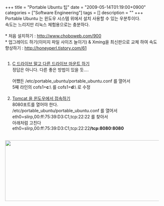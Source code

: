 +++
title = "Portable Ubuntu 팁"
date = "2009-05-14T01:19:00+0900"
categories = ["Software Engineering"]
tags = []
description = ""
+++
<span class="copyright_entry" style="display:block;" title="Portable Ubuntu 팁@@**@@http://shed.egloos.com/1905465"></span>Portable Ubuntu 는 윈도우 시스템 위에서 설치 사용할 수 있는 우분투이다.
<br>속도는 느리지만 리눅스 체험용으로는 충분하다.
<br>
<br>* 처음 설치하기 : 
<a href="http://www.choboweb.com/900">http://www.choboweb.com/900</a>
<br>* 업그레이드 하기(이미지 파일 사이즈 늘이기) &amp; Xming을 최신판으로 교체 하여 속도 향상하기 : 
<a href="http://honeyperl.tistory.com/61">http://honeyperl.tistory.com/61</a>
<br>
<br>
<ol>
 <li><span style="text-decoration: underline;">C 드라이브 말고 다른 드라이브 마운트 하기</span><br>정답은 아니다. 다른 좋은 방법이 있을 듯....<br><br>어쨌든 /etc/portable_ubuntu/portable_ubuntu.conf 를 열어서 <br>5째 라인의 cofs1=<span style="font-weight: bold;">c</span>:\ 를 cofs1=<span style="font-weight: bold;">d</span>:\ 로 수정<br><br></li>
 <li><span style="text-decoration: underline;">Tomcat 을 윈도우에서 접속하기</span><br>8080포트를 열어야 한다.<br>/etc/portable_ubuntu/portable_ubuntu.conf 를 열어서<br>eth0=slirp,00:ff:75:39:D3:C1,tcp:22:22 를 찾아서 <br>아래처럼 고친다<br>eth0=slirp,00:ff:75:39:D3:C1,tcp:22:22<span style="font-weight: bold;">/tcp:8080:8080</span><br></li>
</ol>
<br>
<div style="text-align:center">
 <img class="image_mid" border="0" onmouseover="this.style.cursor='pointer'" alt="" src="/attachment/1905465_1.jpg" width="600" height="198.529411765" onclick="Control.Modal.openDialog(this, event, 'http://pds15.egloos.com/pds/200905/14/82/a0003782_4a0af2ff5539c.jpg', 2720, 900);">
</div>
<br>
<br> 
<!--
       <rdf:RDF xmlns:rdf="http://www.w3.org/1999/02/22-rdf-syntax-ns#"
		    xmlns:dc="http://purl.org/dc/elements/1.1/"
		    xmlns:trackback="http://madskills.com/public/xml/rss/module/trackback/">
       <rdf:Description
	        rdf:about="http://shed.egloos.com/1905465"
	        dc:identifier="http://shed.egloos.com/1905465"
	        dc:title="Portable Ubuntu 팁"
	        trackback:ping="http://shed.egloos.com/tb/1905465"/>
       </rdf:RDF>
       -->

<ul></ul>